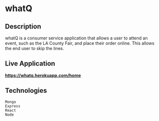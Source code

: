 # whatQ

## Description
whatQ is a consumer service application that allows a user to attend an event, such as the LA County Fair, and place their order online.  This allows the end user to skip the lines. 

## Live Application
**https://whatq.herokuapp.com/home**

## Technologies
    Mongo
    Express
    React
    Node
    
